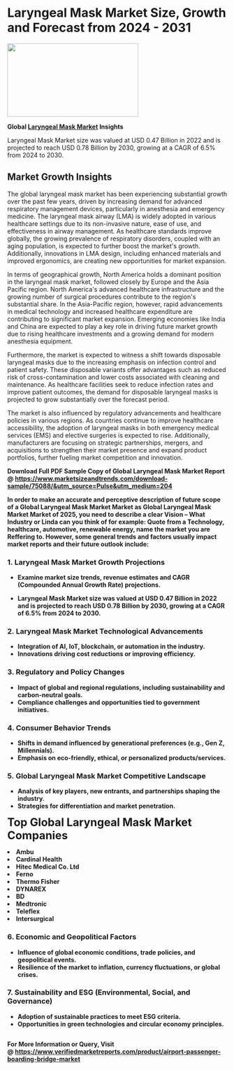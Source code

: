 <H1>Laryngeal Mask Market Size, Growth and Forecast from 2024 - 2031</H1><img class="aligncenter size-medium wp-image-584254" src="https://thirdeyenews.in/wp-content/uploads/2024/09/Global-Market-Research-300x168.jpeg" alt="" width="300" height="168" /><p><strong>Global&nbsp;<a href="https://www.marketsizeandtrends.com/download-sample/75088/&amp;utm_source=Pulse&amp;utm_medium=204">Laryngeal Mask Market</a> Insights</strong></p><p>Laryngeal Mask Market size was valued at USD 0.47 Billion in 2022 and is projected to reach USD 0.78 Billion by 2030, growing at a CAGR of 6.5% from 2024 to 2030.</p><p><h2>Market Growth Insights</h2> <p>The global laryngeal mask market has been experiencing substantial growth over the past few years, driven by increasing demand for advanced respiratory management devices, particularly in anesthesia and emergency medicine. The laryngeal mask airway (LMA) is widely adopted in various healthcare settings due to its non-invasive nature, ease of use, and effectiveness in airway management. As healthcare standards improve globally, the growing prevalence of respiratory disorders, coupled with an aging population, is expected to further boost the market's growth. Additionally, innovations in LMA design, including enhanced materials and improved ergonomics, are creating new opportunities for market expansion.</p> <p><strong></strong></p> <p>In terms of geographical growth, North America holds a dominant position in the laryngeal mask market, followed closely by Europe and the Asia Pacific region. North America's advanced healthcare infrastructure and the growing number of surgical procedures contribute to the region's substantial share. In the Asia-Pacific region, however, rapid advancements in medical technology and increased healthcare expenditure are contributing to significant market expansion. Emerging economies like India and China are expected to play a key role in driving future market growth due to rising healthcare investments and a growing demand for modern anesthesia equipment.</p> <p>Furthermore, the market is expected to witness a shift towards disposable laryngeal masks due to the increasing emphasis on infection control and patient safety. These disposable variants offer advantages such as reduced risk of cross-contamination and lower costs associated with cleaning and maintenance. As healthcare facilities seek to reduce infection rates and improve patient outcomes, the demand for disposable laryngeal masks is projected to grow substantially over the forecast period.</p> <p>The market is also influenced by regulatory advancements and healthcare policies in various regions. As countries continue to improve healthcare accessibility, the adoption of laryngeal masks in both emergency medical services (EMS) and elective surgeries is expected to rise. Additionally, manufacturers are focusing on strategic partnerships, mergers, and acquisitions to strengthen their market presence and expand product portfolios, further fueling market competition and innovation.</p> <p><strong></p><p><span class=""><strong>Download Full PDF Sample Copy of Global Laryngeal Mask Market Report</strong> @ <a href="https://www.marketsizeandtrends.com/download-sample/75088/&amp;utm_source=Pulse&amp;utm_medium=204" target="_blank">https://www.marketsizeandtrends.com/download-sample/75088/&amp;utm_source=Pulse&amp;utm_medium=204</a></span></p><p>In order to make an accurate and perceptive description of future scope of a Global&nbsp;Laryngeal Mask Market Market as Global&nbsp;Laryngeal Mask Market Market of 2025, you need to describe a clear Vision &ndash; What Industry or Linda can you think of for example: Quote from a Technology, healthcare, automotive, renewable energy, name the market you are Reffering to. However, some general trends and factors usually impact market reports and their future outlook include:</p><h3>1.&nbsp;<strong>Laryngeal Mask Market Growth Projections</strong></h3><ul><li>Examine market size trends, revenue estimates and CAGR (Compounded Annual Growth Rate) projections.</li><li><p>Laryngeal Mask Market size was valued at USD 0.47 Billion in 2022 and is projected to reach USD 0.78 Billion by 2030, growing at a CAGR of 6.5% from 2024 to 2030.</p></li></ul><h3>2.&nbsp;<strong>Laryngeal Mask Market Technological Advancements</strong></h3><ul><li>Integration of AI, IoT, blockchain, or automation in the industry.</li><li>Innovations driving cost reductions or improving efficiency.</li></ul><h3>3.&nbsp;<strong>Regulatory and Policy Changes</strong></h3><ul><li>Impact of global and regional regulations, including sustainability and carbon-neutral goals.</li><li>Compliance challenges and opportunities tied to government initiatives.</li></ul><h3>4.&nbsp;<strong>Consumer Behavior Trends</strong></h3><ul><li>Shifts in demand influenced by generational preferences (e.g., Gen Z, Millennials).</li><li>Emphasis on eco-friendly, ethical, or personalized products/services.</li></ul><h3>5.&nbsp;<strong>Global Laryngeal Mask Market Competitive Landscape</strong></h3><ul><li>Analysis of key players, new entrants, and partnerships shaping the industry.</li><li>Strategies for differentiation and market penetration.</li></ul><p data-pm-slice="1 1 []"><span style="color: inherit; font-family: inherit; font-size: 25px;">Top Global Laryngeal Mask Market Companies</span></p><div class="" data-test-id=""><p><li>Ambu</li><li> Cardinal Health</li><li> Hitec Medical Co. Ltd</li><li> Ferno</li><li> Thermo Fisher</li><li> DYNAREX</li><li> BD</li><li> Medtronic</li><li> Teleflex</li><li> Intersurgical</li></p></div><h3>6.&nbsp;<strong>Economic and Geopolitical Factors</strong></h3><ul><li>Influence of global economic conditions, trade policies, and geopolitical events.</li><li>Resilience of the market to inflation, currency fluctuations, or global crises.</li></ul><h3>7.&nbsp;<strong>Sustainability and ESG (Environmental, Social, and Governance)</strong></h3><ul><li>Adoption of sustainable practices to meet ESG criteria.</li><li>Opportunities in green technologies and circular economy principles.</li></ul><h2><strong style="font-size: 14px;">For More Information or Query, Visit @&nbsp;</strong><a style="background-color: #ffffff; font-size: 14px;" href="https://www.marketsizeandtrends.com/report/laryngeal-mask-market/" target="_blank">https://www.verifiedmarketreports.com/product/airport-passenger-boarding-bridge-market</a></h2>
